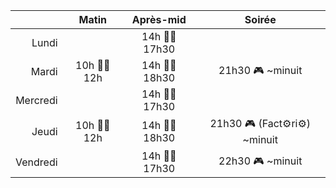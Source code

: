 |          |     Matin     |    Après-mid    |           Soirée            |
|---------:|:-------------:|:---------------:|:---------------------------:|
|    Lundi |               | 14h 🧑‍💻 17h30 |                             |
|    Mardi | 10h 🧑‍💻 12h | 14h 🧑‍💻 18h30 |      21h30 🎮 ~minuit       |
| Mercredi |               | 14h 🧑‍💻 17h30 |                             |
|    Jeudi | 10h 🧑‍💻 12h | 14h 🧑‍💻 18h30 | 21h30 🎮 (Fact⚙ri⚙) ~minuit |
| Vendredi |               | 14h 🧑‍💻 17h30 |      22h30 🎮 ~minuit       |

